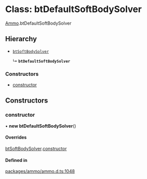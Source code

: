 # Class: btDefaultSoftBodySolver

[Ammo](../modules/Ammo.md).btDefaultSoftBodySolver

## Hierarchy

- [`btSoftBodySolver`](Ammo.btSoftBodySolver.md)

  ↳ **`btDefaultSoftBodySolver`**


### Constructors

- [constructor](Ammo.btDefaultSoftBodySolver.md#constructor)

## Constructors

### constructor

• **new btDefaultSoftBodySolver**()

#### Overrides

[btSoftBodySolver](Ammo.btSoftBodySolver.md).[constructor](Ammo.btSoftBodySolver.md#constructor)

#### Defined in

[packages/ammo/ammo.d.ts:1048](https://github.com/Orillusion/orillusion/blob/main/packages/ammo/ammo.d.ts#L1048)
